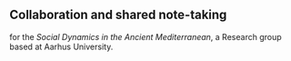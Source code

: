 ## Collaboration and shared note-taking

for the *Social Dynamics in the Ancient Mediterranean*, a Research group based at Aarhus University.

